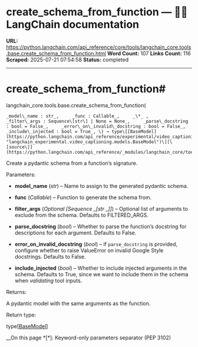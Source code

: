 # create_schema_from_function — 🦜🔗 LangChain  documentation

**URL:** https://python.langchain.com/api_reference/core/tools/langchain_core.tools.base.create_schema_from_function.html
**Word Count:** 107
**Links Count:** 116
**Scraped:** 2025-07-21 07:54:58
**Status:** completed

---

# create\_schema\_from\_function\#

langchain\_core.tools.base.create\_schema\_from\_function\(

    _model\_name : str_,     _func : Callable_,     _\*_ ,     _filter\_args : Sequence\[str\] | None = None_,     _parse\_docstring : bool = False_,     _error\_on\_invalid\_docstring : bool = False_,     _include\_injected : bool = True_, \) → type\[[BaseModel](https://python.langchain.com/api_reference/experimental/video_captioning/langchain_experimental.video_captioning.models.BaseModel.html#langchain_experimental.video_captioning.models.BaseModel "langchain_experimental.video_captioning.models.BaseModel")\][\[source\]](https://python.langchain.com/api_reference/_modules/langchain_core/tools/base.html#create_schema_from_function)\#     

Create a pydantic schema from a function’s signature.

Parameters:     

  * **model\_name** \(_str_\) – Name to assign to the generated pydantic schema.

  * **func** \(_Callable_\) – Function to generate the schema from.

  * **filter\_args** \(_Optional_ _\[__Sequence_ _\[__str_ _\]__\]_\) – Optional list of arguments to exclude from the schema. Defaults to FILTERED\_ARGS.

  * **parse\_docstring** \(_bool_\) – Whether to parse the function’s docstring for descriptions for each argument. Defaults to False.

  * **error\_on\_invalid\_docstring** \(_bool_\) – if `parse_docstring` is provided, configure whether to raise ValueError on invalid Google Style docstrings. Defaults to False.

  * **include\_injected** \(_bool_\) – Whether to include injected arguments in the schema. Defaults to True, since we want to include them in the schema when _validating_ tool inputs.

Returns:     

A pydantic model with the same arguments as the function.

Return type:     

type\[[BaseModel](https://python.langchain.com/api_reference/experimental/video_captioning/langchain_experimental.video_captioning.models.BaseModel.html#langchain_experimental.video_captioning.models.BaseModel "langchain_experimental.video_captioning.models.BaseModel")\]

__On this page   *[\*]: Keyword-only parameters separator (PEP 3102)